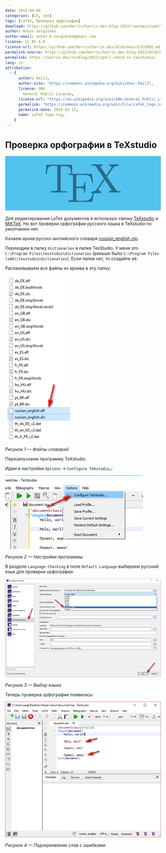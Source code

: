 ```yaml
---
date: 2013-04-04
categories: [it, tex]
tags: [LaTeX, Проверка орфографии]
download: https://github.com/Harrix/harrix.dev-blog-2013/raw/main/spell-check-in-texstudio/files/russian_english.zip
author: Anton Sergienko
author-email: anton.b.sergienko@gmail.com
license: CC BY 4.0
license-url: https://github.com/Harrix/harrix.dev/blob/main/LICENSE.md
permalink-source: https://github.com/Harrix/harrix.dev-blog-2013/blob/main/spell-check-in-texstudio/spell-check-in-texstudio.md
permalink: https://harrix.dev/ru/blog/2013/spell-check-in-texstudio/
lang: ru
attribution:
  - {
      author: EmilJ,
      author-site: "https://commons.wikimedia.org/wiki/User:EmilJ",
      license: GNU
        General Public License,
      license-url: "https://en.wikipedia.org/wiki/GNU_General_Public_License",
      permalink: "https://commons.wikimedia.org/wiki/File:LaTeX_logo.svg",
      permalink-date: 2019-03-17,
      name: LaTeX logo.svg,
    }
---
```


# Проверка орфографии в TeXstudio

![Featured image](featured-image.svg)

Для редактирования LaTex документов я использую связку [TeXstudio](https://www.texstudio.org/) и [MiKTeX](https://miktex.org/). Но вот проверки орфографии русского языка в TeXstudio по умолчанию нет.

Качаем архив русско-английского словаря [russian_english.zip](files/russian_english.zip).

Переходим в папку `dictionaries` в папке TexStudio. У меня это `C:\Program Files\texstudio\dictionaries` (раньше было `C:\Program Files (x86)\texstudio\dictionaries`). Если папки нет, то создайте её.

Распаковываем все файлы из архива в эту папку:

![Файлы словарей](img/dictionaries.png)

_Рисунок 1 — Файлы словарей_

Перезапускаем программу TeXstudio.

Идем в настройки `Options` → `Configure TeXstudio…`:

![Настройки программы](img/options.png)

_Рисунок 2 — Настройки программы_

В разделе `Language Checking` в поле `Default Language` выбираем русский язык для проверки орфографии:

![Выбор языка](img/language-checking.png)

_Рисунок 3 — Выбор языка_

Теперь проверка орфографии появилась:

![Подчеркивание слов с ошибками](img/result.png)

_Рисунок 4 — Подчеркивание слов с ошибками_
